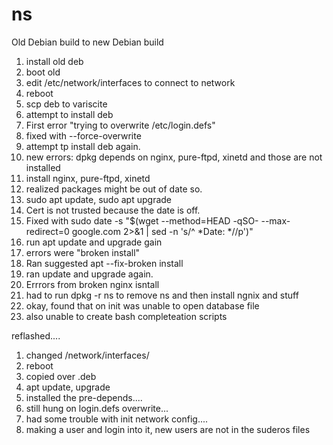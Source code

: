 # ns

Old Debian build to new Debian build

1. install old deb
2. boot old
3. edit /etc/network/interfaces to connect to network
4. reboot
5. scp deb to variscite
6. attempt to install deb
7. First error "trying to overwrite /etc/login.defs"
8. fixed with --force-overwrite
9. attempt tp install deb again.
10. new errors: dpkg depends on nginx, pure-ftpd, xinetd and those are not installed
11. install nginx, pure-ftpd, xinetd
12. realized packages might be out of date so.
13. sudo apt update, sudo apt upgrade
14. Cert is not trusted because the date is off.
15. Fixed with sudo date -s "$(wget --method=HEAD -qSO- --max-redirect=0 google.com 2>&1 | sed -n 's/^ *Date: *//p')"
16. run apt update and upgrade gain
17. errors were "broken install"
18. Ran suggested apt --fix-broken install
19. ran update and upgrade again.
20. Errrors from broken nginx isntall
21. had to run dpkg -r ns to remove ns and then install ngnix and stuff
22. okay, found that on init was unable to open database file
23. also unable to create bash completeation scripts


reflashed.... 

1. changed /network/interfaces/
2. reboot
3. copied over .deb
4. apt update, upgrade
5. installed the pre-depends....
6. still hung on login.defs overwrite...
7. had some trouble with init network config....
8. making a user and login into it, new users are not in the suderos files